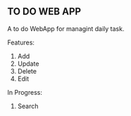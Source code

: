 ## TO DO WEB APP

A to do WebApp for managint daily task.

Features:

1. Add
2. Update
3. Delete
4. Edit

In Progress:

1. Search
